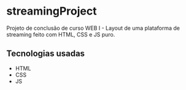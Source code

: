 # streamingProject
Projeto de conclusão de curso WEB I - Layout de uma plataforma de streaming feito com HTML, CSS e JS puro.

## Tecnologias usadas
- HTML
- CSS
- JS

